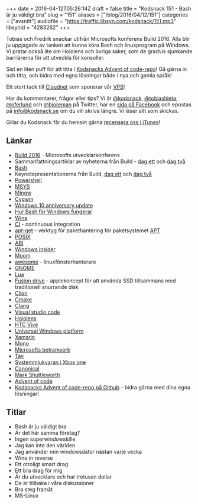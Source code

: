 +++
date = 2016-04-12T05:26:14Z
draft = false
title = "Kodsnack 151 - Bash är ju väldigt bra"
slug = "151"
aliases = ["/blog/2016/04/12/151"]
categories = ["avsnitt"]
audiofile = "https://traffic.libsyn.com/kodsnack/151.mp3"
libsynid = "4283262"
+++

Tobias och Fredrik snackar utifrån Microsofts konferens Build 2016. Alla blir ju uppjagade av tanken att kunna köra Bash och linuxprogram på Windows. Vi pratar också lite om Hololens och övriga saker, som de gradvis sjunkande barriärerna för att utveckla för konsoller.

Sist en liten puff för att titta i [Kodsnacks Advent of code-repo](https://github.com/kodsnack/advent_of_code_2015/)! Gå gärna in och titta, och bidra med egna lösningar både i nya och gamla språk!

Ett stort tack till [Cloudnet](http://www.cloudnet.se) som sponsrar vår [VPS](http://en.wikipedia.org/wiki/Virtual_private_server)!

Har du kommentarer, frågor eller tips? Vi är [@kodsnack](https://www.twitter.com/kodsnack), [@tobiashieta](https://www.twitter.com/tobiashieta), [@oferlund](https://www.twitter.com/oferlund) och [@bjoreman](https://www.twitter.com/bjoreman) på Twitter, har en [sida på Facebook](https://www.facebook.com/kodsnack) och epostas på [info@kodsnack.se](mailto:info@kodsnack.se) om du vill skriva längre. Vi läser allt som skickas.

Gillar du Kodsnack får du hemskt gärna [recensera oss i iTunes](http://itunes.apple.com/se/podcast/kodsnack/id561631498?l=en)!

## Länkar ##
* [Build 2016](https://build.microsoft.com/?aspxerrorpath=/2016) - Microsofts utvecklarkonferens
* Sammanfattningsartiklar av nyheterna från Build - [dag ett](http://thenextweb.com/microsoft/2016/03/30/everything-microsoft-announced-build-2016-day-1/) och [dag två](http://thenextweb.com/microsoft/2016/03/31/everything-microsoft-announced-build-2016-day-2/)
* [Bash](https://en.wikipedia.org/wiki/Bash_%28Unix_shell%29)
* Keynotepresentationerna från Build, [dag ett](https://channel9.msdn.com/Events/Build/2016/KEY01) och [dag två](https://channel9.msdn.com/Events/Build/2016/KEY02)
* [Powershell](https://en.wikipedia.org/wiki/Windows_PowerShell)
* [MSYS](http://www.mingw.org/wiki/msys)
* [Mingw](http://www.mingw.org/)
* [Cygwin](https://www.cygwin.com/)
* [Windows 10 anniversary update](https://www.microsoft.com/en-us/windows/upcoming-features)
* [Hur Bash för Windows fungerar](http://arstechnica.com/information-technology/2016/03/ubuntus-bash-and-linux-command-line-coming-to-windows-10/)
* [Wine](https://www.winehq.org/)
* [CI](https://en.wikipedia.org/wiki/Continuous_integration) - continuous integration
* [apt-get](http://manpages.ubuntu.com/manpages/trusty/man8/apt-get.8.html) - verktyg för pakethantering för paketsystemet [APT](https://en.wikipedia.org/wiki/Advanced_Packaging_Tool)
* [POSIX](https://en.wikipedia.org/wiki/POSIX)
* [ABI](https://en.wikipedia.org/wiki/Application_binary_interface)
* [Windows insider](https://insider.windows.com/)
* [Moom](https://manytricks.com/moom/)
* [awesome](https://awesome.naquadah.org/) - linuxfönsterhanterare
* [GNOME](https://en.wikipedia.org/wiki/GNOME)
* [Lua](https://www.lua.org/)
* [Fusion drive](https://en.wikipedia.org/wiki/Fusion_Drive) - applekoncept för att använda SSD tillsammans med traditionell snurrande disk
* [Clion](http://www.jetbrains.com/kodsnack-clion)
* [Cmake](https://en.wikipedia.org/wiki/CMake)
* [Clang](https://en.wikipedia.org/wiki/Clang)
* [Visual studio code](https://code.visualstudio.com/)
* [Hololens](https://en.wikipedia.org/wiki/Microsoft_HoloLens)
* [HTC Vive](https://en.wikipedia.org/wiki/HTC_Vive)
* [Universal Windows platform](https://en.wikipedia.org/wiki/Universal_Windows_Platform)
* [Xamarin](https://en.wikipedia.org/wiki/Xamarin)
* [Mono](https://en.wikipedia.org/wiki/Mono_%28software%29)
* [Microsofts botramverk](https://dev.botframework.com/)
* [Tay](https://en.wikipedia.org/wiki/Tay_%28bot%29)
* [Systemmjukvaran i Xbox one](https://en.wikipedia.org/wiki/Xbox_One_system_software)
* [Canonical](https://en.wikipedia.org/wiki/Canonical_%28company%29)
* [Mark Shuttleworth](https://en.wikipedia.org/wiki/Mark_Shuttleworth)
* [Advent of code](http://adventofcode.com/)
* [Kodsnacks Advent of code-repo på Github](https://github.com/kodsnack/advent_of_code_2015/) - bidra gärna med dina egna lösningar!

## Titlar ##
* Bash är ju väldigt bra
* Är det här samma företag?
* Ingen superwindowskille
* Jag kan inte den världen
* Jag använder min windowsdator nästan varje vecka
* Wine in reverse
* Ett otroligt smart drag
* Ett bra drag för mig
* Är du utvecklare och har tretusen dollar
* De är tillbaka i våra diskussioner
* Bra steg framåt
* MS-Linux